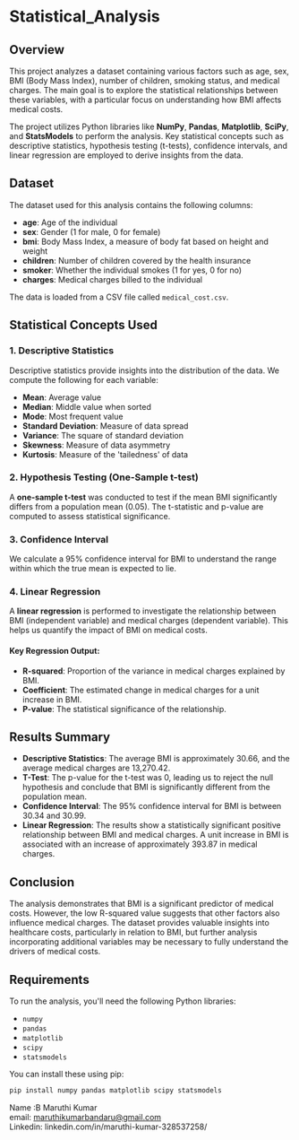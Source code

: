 # Statistical_Analysis

## Overview
This project analyzes a dataset containing various factors such as age, sex, BMI (Body Mass Index), number of children, smoking status, and medical charges. The main goal is to explore the statistical relationships between these variables, with a particular focus on understanding how BMI affects medical costs.

The project utilizes Python libraries like **NumPy**, **Pandas**, **Matplotlib**, **SciPy**, and **StatsModels** to perform the analysis. Key statistical concepts such as descriptive statistics, hypothesis testing (t-tests), confidence intervals, and linear regression are employed to derive insights from the data.

## Dataset
The dataset used for this analysis contains the following columns:
- **age**: Age of the individual
- **sex**: Gender (1 for male, 0 for female)
- **bmi**: Body Mass Index, a measure of body fat based on height and weight
- **children**: Number of children covered by the health insurance
- **smoker**: Whether the individual smokes (1 for yes, 0 for no)
- **charges**: Medical charges billed to the individual

The data is loaded from a CSV file called `medical_cost.csv`.

## Statistical Concepts Used

### 1. Descriptive Statistics
Descriptive statistics provide insights into the distribution of the data. We compute the following for each variable:
- **Mean**: Average value
- **Median**: Middle value when sorted
- **Mode**: Most frequent value
- **Standard Deviation**: Measure of data spread
- **Variance**: The square of standard deviation
- **Skewness**: Measure of data asymmetry
- **Kurtosis**: Measure of the 'tailedness' of data

### 2. Hypothesis Testing (One-Sample t-test)
A **one-sample t-test** was conducted to test if the mean BMI significantly differs from a population mean (0.05). The t-statistic and p-value are computed to assess statistical significance.

### 3. Confidence Interval
We calculate a 95% confidence interval for BMI to understand the range within which the true mean is expected to lie.

### 4. Linear Regression
A **linear regression** is performed to investigate the relationship between BMI (independent variable) and medical charges (dependent variable). This helps us quantify the impact of BMI on medical costs.

#### Key Regression Output:
- **R-squared**: Proportion of the variance in medical charges explained by BMI.
- **Coefficient**: The estimated change in medical charges for a unit increase in BMI.
- **P-value**: The statistical significance of the relationship.

## Results Summary
- **Descriptive Statistics**: The average BMI is approximately 30.66, and the average medical charges are 13,270.42.
- **T-Test**: The p-value for the t-test was 0, leading us to reject the null hypothesis and conclude that BMI is significantly different from the population mean.
- **Confidence Interval**: The 95% confidence interval for BMI is between 30.34 and 30.99.
- **Linear Regression**: The results show a statistically significant positive relationship between BMI and medical charges. A unit increase in BMI is associated with an increase of approximately 393.87 in medical charges.

## Conclusion
The analysis demonstrates that BMI is a significant predictor of medical costs. However, the low R-squared value suggests that other factors also influence medical charges. The dataset provides valuable insights into healthcare costs, particularly in relation to BMI, but further analysis incorporating additional variables may be necessary to fully understand the drivers of medical costs.

## Requirements
To run the analysis, you'll need the following Python libraries:
- `numpy`
- `pandas`
- `matplotlib`
- `scipy`
- `statsmodels`

You can install these using pip:
```bash
pip install numpy pandas matplotlib scipy statsmodels
```
Name :B Maruthi Kumar  
email: maruthikumarbandaru@gmail.com  
Linkedin: linkedin.com/in/maruthi-kumar-328537258/
